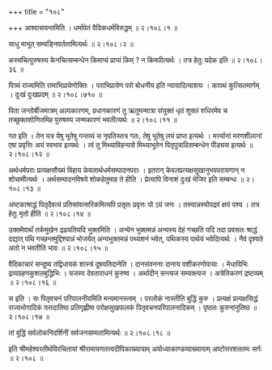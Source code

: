 +++
title = "१०८"

+++
आश्वासयन्तमिति । धर्मापेतं वैदिकधर्मविरुद्धम्  ॥  २।१०८।१  ॥   

  

साधु माभूत् सम्यङ्निवर्ततामित्यर्थः  ॥  २।१०८।२  ॥   

  

कस्यचित्पुरुषस्य केनचित्सम्बन्धेन किमाप्यं प्राप्यं किम् ? न किमपीत्यर्थः । तत्र हेतुः यदेक इति  ॥  २।१०८।३६  ॥   

  

पित्र्यं राज्यमिति रामाभिप्रायेणोक्तिः । पराभिप्रायेण परो बोधनीय इति न्यायादित्याशयः । कापथं कुत्सितमार्गम् । दुःखं दुःखप्रदम्  ॥  २।१०८।७१०  ॥   

  

पिता जन्तोर्बीजमात्रम् अल्पकारणम्, प्रधानकारणं तु ऋतुमन्मात्रा संयुक्तं धृतं शुक्लं रुधिरमेव च तच्छुक्लशोणितमिह पुरुषस्य जन्मकारणं भवतीत्यर्थः  ॥  २।१०८।११  ॥   

  

गत इति । तेन यत्र येषु भूतेषु गन्तव्यं स नृपतिस्तत्र गतः, तेषु भूतेषु लयं प्राप्त इत्यर्थः । मर्त्त्यानां मरणशीलानां एषा प्रवृत्तिः अयं स्वभाव इत्यर्थः । त्वं तु मिथ्याविहन्यसे मिथ्याभूतेन पितृपुत्रादिसम्बन्धेन पीड्यस इत्यर्थः  ॥  २।१०८।१२  ॥   

  

अर्थधर्मपराः प्रत्यक्षसौख्यं विहाय केवलार्थधर्मसम्पादनपराः । इतरान् केवलप्रत्यक्षसुखानुभवपरायणान् न शोचामीत्यर्थः । अर्थसम्पादनविषये शोकहेतुमाह ते हीति । प्रेत्यापि विनाशं दुःखं भेजिर इति सम्बन्धः  ॥  २।१०८।१३  ॥   

  

अष्टकाश्राद्धं पितृदैवत्यं प्रतिसांवत्सरिकमित्यपि प्रसृतः प्रवृत्तः यो ऽयं जनः । तस्यान्नस्योपद्रवं क्षयं पश्य । तत्र हेतुः मृतो हीति  ॥  २।१०८।१४  ॥   

  

उक्तमेवार्थं तर्कमुखेन द्रढयतियदि भुक्तमिति । अन्येन भुक्तमन्नं अन्यस्य देहं गच्छति यदि तदा प्रवसतः श्राद्धं दद्यात् पथि गच्छन्तमुद्दिश्यान्नं भोजयेत् अन्यभुक्तमन्नं पथ्यशनं भवेत्, पथिकस्य पाथेयं भवेदित्यर्थः । नैवं दृश्यते अतो न भवतीति भावः  ॥  २।१०८।१५  ॥   

  

वैदिकाचारं सन्दूष्य तद्विधायकं शास्त्रं दूषयतिदानेति । दानसंवननाः दानाय वशीकरणोपायाः । मेधाविभिः द्रव्यग्रहणकुशलबुद्धिभिः । यजस्व देवताराधनं कुरुष्व । अर्थादीन् सन्त्यज सम्यक्त्यज । अत्रेतिकरणं द्रष्टव्यम्  ॥  २।१०८।१६  ॥   

  

स इति । सः पितृवचनं परिपालनीयमिति मन्यमानस्त्वम् । परलोकं नास्तीति बुद्धिं कुरु । प्रत्यक्षं प्रत्यक्षसिद्धं राज्यभोगादिकं यत्तदातिष्ठ प्रतिगृह्णीष्व परोक्षसुखफलकं पितृवचनपरिपालनादिकम् । पृष्ठतः कुरुनानुतिष्ठ  ॥  २।१०८।१७  ॥   

  

तां बुद्धिं सर्वलोकनिदर्शिनीं सर्वजनसम्मतामित्यर्थः  ॥  २।१०८।१८  ॥   

  

इति श्रीमहेश्वरतीर्थविरचितायां श्रीरामायणतत्त्वदीपिकाख्यायाम् अयोध्याकाण्डव्याख्यायाम् अष्टोत्तरशततमः सर्गः  ॥  २।१०८  ॥   

  

  

